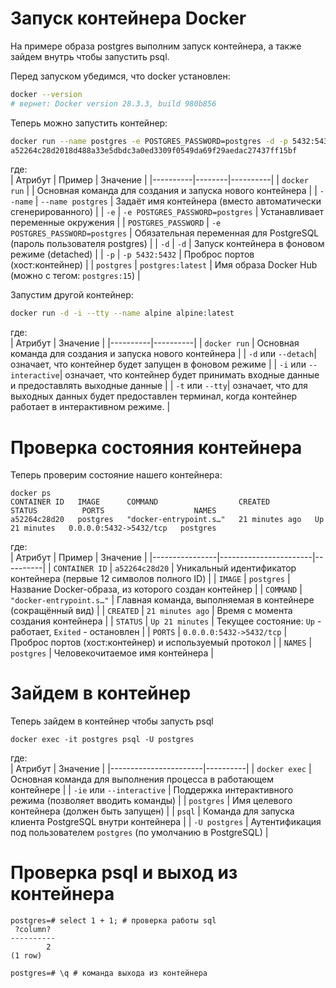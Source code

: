 # Запуск контейнера Docker

На примере образа postgres выполним запуск контейнера, а также зайдем внутрь чтобы запустить psql.  

Перед запуском убедимся, что docker установлен:
```bash
docker --version
# вернет: Docker version 28.3.3, build 980b856
```

Теперь можно запустить контейнер:    
```bash
docker run --name postgres -e POSTGRES_PASSWORD=postgres -d -p 5432:5432 postgres
a52264c28d2018d488a33e5dbdc3a0ed3309f0549da69f29aedac27437ff15bf
```  
где:  
| Атрибут | Пример | Значение |
|----------|--------|----------|
| `docker run` | | Основная команда для создания и запуска нового контейнера |
| `--name` | `--name postgres` | Задаёт имя контейнера (вместо автоматически сгенерированного) |
| `-e` | `-e POSTGRES_PASSWORD=postgres` | Устанавливает переменные окружения |
| `POSTGRES_PASSWORD` | `-e POSTGRES_PASSWORD=postgres` | Обязательная переменная для PostgreSQL (пароль пользователя postgres) |
| `-d` | `-d` | Запуск контейнера в фоновом режиме (detached) |
| `-p` | `-p 5432:5432` | Проброс портов (хост:контейнер) |
| `postgres` | `postgres:latest` | Имя образа Docker Hub (можно с тегом: `postgres:15`) |  

Запустим другой контейнер:
```bash
docker run -d -i --tty --name alpine alpine:latest
```  
где:  
| Атрибут | Значение |
|----------|----------|
| `docker run` |  Основная команда для создания и запуска нового контейнера |
| `-d` или `--detach`|   означает, что контейнер будет запущен в фоновом режиме |
| `-i` или `--interactive`|   означает, что контейнер будет принимать входные данные и предоставлять выходные данные |
| `-t` или `--tty`|   означает, что для выходных данных будет предоставлен терминал, когда контейнер работает в интерактивном режиме. |

# Проверка состояния контейнера
Теперь проверим состояние нашего контейнера:  
```shell
docker ps
CONTAINER ID   IMAGE      COMMAND                  CREATED          STATUS          PORTS                    NAMES
a52264c28d20   postgres   "docker-entrypoint.s…"   21 minutes ago   Up 21 minutes   0.0.0.0:5432->5432/tcp   postgres
```  

где:  
| Атрибут         | Пример       | Значение |
|----------------|-----------------------|----------|
| `CONTAINER ID` | `a52264c28d20`        | Уникальный идентификатор контейнера (первые 12 символов полного ID) |
| `IMAGE`        | `postgres`            | Название Docker-образа, из которого создан контейнер |
| `COMMAND`      | `"docker-entrypoint.s…"` | Главная команда, выполняемая в контейнере (сокращённый вид) |
| `CREATED`      | `21 minutes ago`      | Время с момента создания контейнера |
| `STATUS`       | `Up 21 minutes`       | Текущее состояние: `Up` - работает, `Exited` - остановлен |
| `PORTS`        | `0.0.0.0:5432->5432/tcp` | Проброс портов (хост:контейнер) и используемый протокол |
| `NAMES`        | `postgres`            | Человекочитаемое имя контейнера |  

# Зайдем в контейнер
Теперь зайдем в контейнер чтобы запусть psql  
```shell
docker exec -it postgres psql -U postgres  
```  
где:  
| Атрибут          | Значение |
|-----------------------|----------|
| `docker exec`         | Основная команда для выполнения процесса в работающем контейнере |
| `-iе` или `--interactive` | Поддержка интерактивного режима (позволяет вводить команды) |
| `postgres`           | Имя целевого контейнера (должен быть запущен) |
| `psql`               | Команда для запуска клиента PostgreSQL внутри контейнера |
| `-U postgres`        | Аутентификация под пользователем `postgres` (по умолчанию в PostgreSQL) |

# Проверка psql и выход из контейнера
```shell
postgres=# select 1 + 1; # проверка работы sql
 ?column?
----------
        2
(1 row)

postgres=# \q # команда выхода из контейнера
```